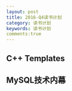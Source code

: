 ```yaml
---
layout: post
title: 2016-Q4读书计划
category: 读书计划
keywords: 读书计划
comments:true
---
```


## C++ Templates

## MySQL技术内幕
